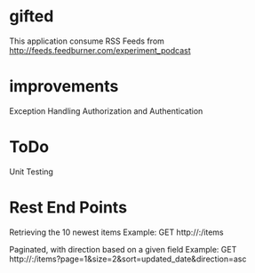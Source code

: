 # gifted
This application consume RSS Feeds from http://feeds.feedburner.com/experiment_podcast

# improvements
Exception Handling
Authorization and Authentication

# ToDo
Unit Testing

# Rest End Points

Retrieving the 10 newest items
Example: GET http://<host>:<port>/items
  
Paginated, with direction based on a given field
Example: GET http://<host>:<port>/items?page=1&size=2&sort=updated_date&direction=asc

